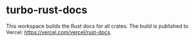 # turbo-rust-docs

This workspace builds the Rust docs for all crates. The build is published to Vercel:
https://vercel.com/vercel/rust-docs.
